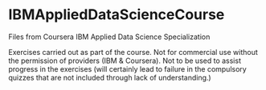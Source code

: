 # IBMAppliedDataScienceCourse

Files from Coursera IBM Applied Data Science Specialization

Exercises carried out as part of the course.
Not for commercial use without the permission of providers (IBM & Coursera).
Not to be used to assist progress in the exercises (will certainly lead to failure in the compulsory quizzes that are not included through lack of understanding.)
